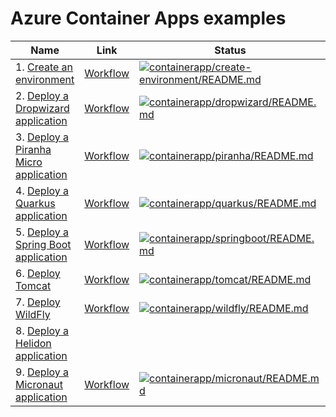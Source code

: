 # Azure Container Apps examples

| Name | Link | Status
| ---- | ---- | ------
| 1. [Create an environment](create-environment/README.md) | [Workflow](../.github/workflows/containerapp_create-environment_README_md.yml) | [![containerapp/create-environment/README.md](https://github.com/Azure-Samples/java-on-azure-examples/actions/workflows/containerapp_create-environment_README_md.yml/badge.svg)](https://github.com/Azure-Samples/java-on-azure-examples/actions/workflows/containerapp_create-environment_README_md.yml)
| 2. [Deploy a Dropwizard application](dropwizard/README.md) | [Workflow](../.github/workflows/containerapp_dropwizard_README_md.yml) | [![containerapp/dropwizard/README.md](https://github.com/Azure-Samples/java-on-azure-examples/actions/workflows/containerapp_dropwizard_README_md.yml/badge.svg)](https://github.com/Azure-Samples/java-on-azure-examples/actions/workflows/containerapp_dropwizard_README_md.yml)
| 3. [Deploy a Piranha Micro application](piranha/README.md) | [Workflow](../.github/workflows/containerapp_piranha_README_md.yml) | [![containerapp/piranha/README.md](https://github.com/Azure-Samples/java-on-azure-examples/actions/workflows/containerapp_piranha_README_md.yml/badge.svg)](https://github.com/Azure-Samples/java-on-azure-examples/actions/workflows/containerapp_piranha_README_md.yml)
| 4. [Deploy a Quarkus application](quarkus/README.md) | [Workflow](../.github/workflows/containerapp_quarkus_README_md.yml) | [![containerapp/quarkus/README.md](https://github.com/Azure-Samples/java-on-azure-examples/actions/workflows/containerapp_quarkus_README_md.yml/badge.svg)](https://github.com/Azure-Samples/java-on-azure-examples/actions/workflows/containerapp_quarkus_README_md.yml)
| 5. [Deploy a Spring Boot application](springboot/README.md) | [Workflow](../.github/workflows/containerapp_springboot_README_md.yml) | [![containerapp/springboot/README.md](https://github.com/Azure-Samples/java-on-azure-examples/actions/workflows/containerapp_springboot_README_md.yml/badge.svg)](https://github.com/Azure-Samples/java-on-azure-examples/actions/workflows/containerapp_springboot_README_md.yml)
| 6. [Deploy Tomcat](tomcat/README.md) | [Workflow](../.github/workflows/containerapp_tomcat_README_md.yml) | [![containerapp/tomcat/README.md](https://github.com/Azure-Samples/java-on-azure-examples/actions/workflows/containerapp_tomcat_README_md.yml/badge.svg)](https://github.com/Azure-Samples/java-on-azure-examples/actions/workflows/containerapp_tomcat_README_md.yml)
| 7. [Deploy WildFly](wildfly/README.md) | [Workflow](../.github/workflows/containerapp_wildfly_README_md.yml) | [![containerapp/wildfly/README.md](https://github.com/Azure-Samples/java-on-azure-examples/actions/workflows/containerapp_wildfly_README_md.yml/badge.svg)](https://github.com/Azure-Samples/java-on-azure-examples/actions/workflows/containerapp_wildfly_README_md.yml)
| 8. [Deploy a Helidon application](helidon/README.md) | |
| 9. [Deploy a Micronaut application](micronaut/README.md) | [Workflow](../.github/workflows/containerapp_micronaut_README_md.yml) | [![containerapp/micronaut/README.md](https://github.com/Azure-Samples/java-on-azure-examples/actions/workflows/containerapp_micronaut_README_md.yml/badge.svg)](https://github.com/Azure-Samples/java-on-azure-examples/actions/workflows/containerapp_micronaut_README_md.yml)

<!-- workflow.run() 

  exit 0
  
  -->
